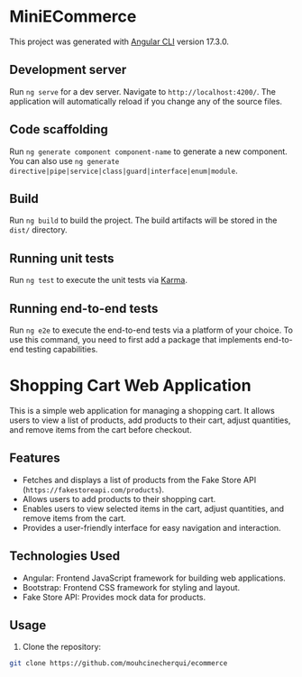 # MiniECommerce

This project was generated with [Angular CLI](https://github.com/angular/angular-cli) version 17.3.0.

## Development server

Run `ng serve` for a dev server. Navigate to `http://localhost:4200/`. The application will automatically reload if you change any of the source files.

## Code scaffolding

Run `ng generate component component-name` to generate a new component. You can also use `ng generate directive|pipe|service|class|guard|interface|enum|module`.

## Build

Run `ng build` to build the project. The build artifacts will be stored in the `dist/` directory.

## Running unit tests

Run `ng test` to execute the unit tests via [Karma](https://karma-runner.github.io).

## Running end-to-end tests

Run `ng e2e` to execute the end-to-end tests via a platform of your choice. To use this command, you need to first add a package that implements end-to-end testing capabilities.

# Shopping Cart Web Application

This is a simple web application for managing a shopping cart. It allows users to view a list of products, add products to their cart, adjust quantities, and remove items from the cart before checkout.

## Features

- Fetches and displays a list of products from the Fake Store API (`https://fakestoreapi.com/products`).
- Allows users to add products to their shopping cart.
- Enables users to view selected items in the cart, adjust quantities, and remove items from the cart.
- Provides a user-friendly interface for easy navigation and interaction.

## Technologies Used

- Angular: Frontend JavaScript framework for building web applications.
- Bootstrap: Frontend CSS framework for styling and layout.
- Fake Store API: Provides mock data for products.

## Usage

1. Clone the repository:

```bash
git clone https://github.com/mouhcinecherqui/ecommerce


```
